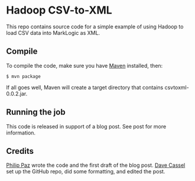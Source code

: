 # Hadoop CSV-to-XML

This repo contains source code for a simple example of using Hadoop to load CSV
data into MarkLogic as XML.

## Compile

To compile the code, make sure you have [Maven](http://maven.apache.org/) 
installed, then:

    $ mvn package

If all goes well, Maven will create a target directory that contains 
csvtoxml-0.0.2.jar. 

## Running the job

This code is released in support of a blog post. See post for more information.

## Credits

[Philip Paz](https://www.linkedin.com/in/philippaz) wrote the code and the 
first draft of the blog post. 
[Dave Cassel](http://davidcassel.net) set up the GitHub repo, did some 
formatting, and edited the post. 
